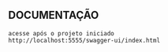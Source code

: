 ## DOCUMENTAÇÃO

```
acesse após o projeto iniciado
http://localhost:5555/swagger-ui/index.html

```